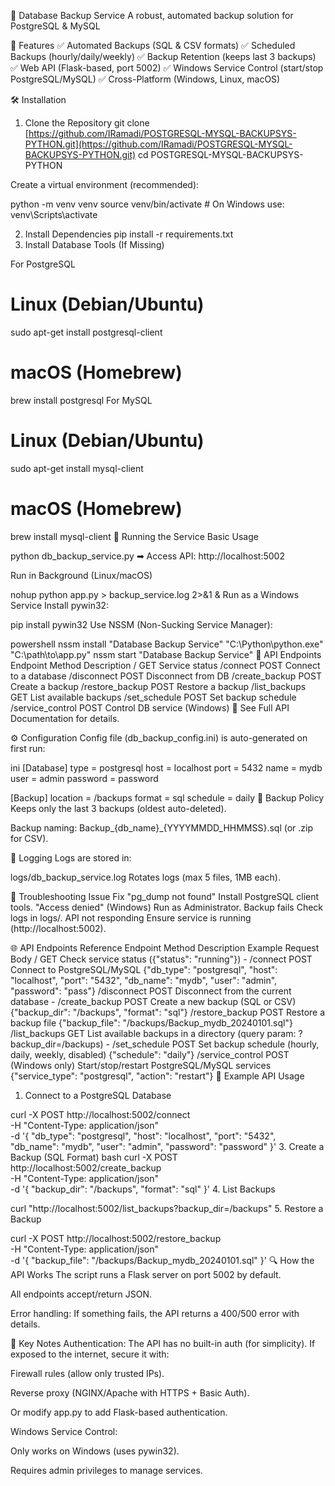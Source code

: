 📂 Database Backup Service
A robust, automated backup solution for PostgreSQL & MySQL

🚀 Features
✅ Automated Backups (SQL & CSV formats)
✅ Scheduled Backups (hourly/daily/weekly)
✅ Backup Retention (keeps last 3 backups)
✅ Web API (Flask-based, port 5002)
✅ Windows Service Control (start/stop PostgreSQL/MySQL)
✅ Cross-Platform (Windows, Linux, macOS)

🛠 Installation
1. Clone the Repository
git clone [https://github.com/IRamadi/POSTGRESQL-MYSQL-BACKUPSYS-PYTHON.git](https://github.com/IRamadi/POSTGRESQL-MYSQL-BACKUPSYS-PYTHON.git)
cd POSTGRESQL-MYSQL-BACKUPSYS-PYTHON

Create a virtual environment (recommended):

python -m venv venv
source venv/bin/activate  # On Windows use: venv\Scripts\activate

2. Install Dependencies
pip install -r requirements.txt
3. Install Database Tools (If Missing)

For PostgreSQL
# Linux (Debian/Ubuntu)
sudo apt-get install postgresql-client

# macOS (Homebrew)
brew install postgresql
For MySQL

# Linux (Debian/Ubuntu)
sudo apt-get install mysql-client

# macOS (Homebrew)
brew install mysql-client
🏃 Running the Service
Basic Usage

python db_backup_service.py
➡ Access API: http://localhost:5002

Run in Background (Linux/macOS)

nohup python app.py > backup_service.log 2>&1 &
Run as a Windows Service
Install pywin32:

pip install pywin32
Use NSSM (Non-Sucking Service Manager):

powershell
nssm install "Database Backup Service" "C:\Python\python.exe" "C:\path\to\app.py"
nssm start "Database Backup Service"
🔌 API Endpoints
Endpoint	Method	Description
/	GET	Service status
/connect	POST	Connect to a database
/disconnect	POST	Disconnect from DB
/create_backup	POST	Create a backup
/restore_backup	POST	Restore a backup
/list_backups	GET	List available backups
/set_schedule	POST	Set backup schedule
/service_control	POST	Control DB service (Windows)
📌 See Full API Documentation for details.

⚙ Configuration
Config file (db_backup_config.ini) is auto-generated on first run:

ini
[Database]
type = postgresql
host = localhost
port = 5432
name = mydb
user = admin
password = password

[Backup]
location = /backups
format = sql
schedule = daily
📜 Backup Policy
Keeps only the last 3 backups (oldest auto-deleted).

Backup naming: Backup_{db_name}_{YYYYMMDD_HHMMSS}.sql (or .zip for CSV).

📂 Logging
Logs are stored in:

logs/db_backup_service.log
Rotates logs (max 5 files, 1MB each).

🔧 Troubleshooting
Issue	Fix
"pg_dump not found"	Install PostgreSQL client tools.
"Access denied" (Windows)	Run as Administrator.
Backup fails	Check logs in logs/.
API not responding	Ensure service is running (http://localhost:5002).


🌐 API Endpoints Reference
Endpoint	Method	Description	Example Request Body
/	GET	Check service status ({"status": "running"})	-
/connect	POST	Connect to PostgreSQL/MySQL	{"db_type": "postgresql", "host": "localhost", "port": "5432", "db_name": "mydb", "user": "admin", "password": "pass"}
/disconnect	POST	Disconnect from the current database	-
/create_backup	POST	Create a new backup (SQL or CSV)	{"backup_dir": "/backups", "format": "sql"}
/restore_backup	POST	Restore a backup file	{"backup_file": "/backups/Backup_mydb_20240101.sql"}
/list_backups	GET	List available backups in a directory (query param: ?backup_dir=/backups)	-
/set_schedule	POST	Set backup schedule (hourly, daily, weekly, disabled)	{"schedule": "daily"}
/service_control	POST	(Windows only) Start/stop/restart PostgreSQL/MySQL services	{"service_type": "postgresql", "action": "restart"}
🔄 Example API Usage
1. Connect to a PostgreSQL Database
   
curl -X POST http://localhost:5002/connect \
  -H "Content-Type: application/json" \
  -d '{
    "db_type": "postgresql",
    "host": "localhost",
    "port": "5432",
    "db_name": "mydb",
    "user": "admin",
    "password": "password"
  }'
3. Create a Backup (SQL Format)
bash
curl -X POST http://localhost:5002/create_backup \
  -H "Content-Type: application/json" \
  -d '{
    "backup_dir": "/backups",
    "format": "sql"
  }'
4. List Backups

curl "http://localhost:5002/list_backups?backup_dir=/backups"
5. Restore a Backup

curl -X POST http://localhost:5002/restore_backup \
  -H "Content-Type: application/json" \
  -d '{
    "backup_file": "/backups/Backup_mydb_20240101.sql"
  }'
🔍 How the API Works
The script runs a Flask server on port 5002 by default.

All endpoints accept/return JSON.

Error handling: If something fails, the API returns a 400/500 error with details.

📌 Key Notes
Authentication: The API has no built-in auth (for simplicity). If exposed to the internet, secure it with:

Firewall rules (allow only trusted IPs).

Reverse proxy (NGINX/Apache with HTTPS + Basic Auth).

Or modify app.py to add Flask-based authentication.

Windows Service Control:

Only works on Windows (uses pywin32).

Requires admin privileges to manage services.
